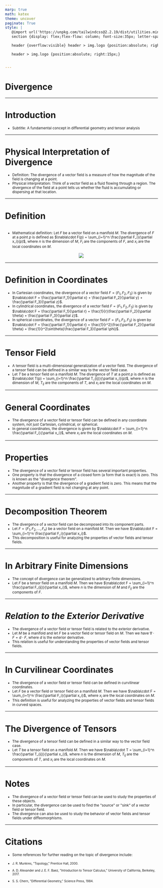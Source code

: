 ```yaml
---
marp: true
math: katex
theme: uncover
paginate: True
style: |
   @import url('https://unpkg.com/tailwindcss@2.2.19/dist/utilities.min.css');
   section {display: flex;flex-flow: column; font-size:35px; letter-spacing:1.4px;}

   header {overflow:visible} header > img.logo {position:absolute; right:15px;}

   header > img.logo {position:absolute; right:15px;}


---
```

<!-- backgroundColor: white -->
<!-- _class: lead -->

 # Divergence

---
<style scoped>p,li {font-size:0.96em}</style>

 # Introduction

- Subtitle: A fundamental concept in differential geometry and tensor analysis

---
<style scoped>p,li {font-size:0.92em}</style>

 # Physical Interpretation of Divergence
- Definition: The divergence of a vector field is a measure of how the magnitude of the field is changing at a point.
- Physical interpretation: Think of a vector field as a fluid flowing through a region. The divergence of the field at a point tells us whether the fluid is accumulating or dispersing at that location.


---
<style scoped>p,li {font-size:0.92em}</style>

 # Definition
<div style='flex:1 1 auto; min-height:0;' class="grid grid-cols-8 gap-4">
<div style='display:flex; flex-flow:column; min-height:0;' class="col-span-4">

- Mathematical definition: Let $F$ be a vector field on a manifold $M$. The divergence of $F$ at a point $p$ is defined as $\nabla\cdot F(p) = \sum_{i=1}^n \frac{\partial F_i}{\partial x_i}(p)$, where $n$ is the dimension of $M$, $F_i$ are the components of $F$, and $x_i$ are the local coordinates on $M$.
</div>

<div style='display:flex; flex-flow:column; min-height:0;' class="col-span-4">

<div style="display: flex; flex: 1 1 auto; flex-flow: row; min-height: 0"><div style="display: flex; flex: 1 1 auto; justify-content: center;min-height:0;min-width:0; margin-bottom:0.1em;;margin-right:0.15em">
<img style='object-fit: contain; max-height:100%; max-width:100%; background-color: rgba(0,0,0,0);' src='https://upload.wikimedia.org/wikipedia/commons/thumb/e/ed/Definition_of_divergence.svg/220px-Definition_of_divergence.svg.png'/>
</div>
</div>

</div>

</div>


---
<style scoped>p,li {font-size:0.88em}</style>

 # **Definition in Coordinates**
- In Cartesian coordinates, the divergence of a vector field $F = (F_1, F_2, F_3)$ is given by $\nabla\cdot F = \frac{\partial F_1}{\partial x} + \frac{\partial F_2}{\partial y} + \frac{\partial F_3}{\partial z}$.
- In cylindrical coordinates, the divergence of a vector field $F = (F_1, F_2, F_3)$ is given by $\nabla\cdot F = \frac{\partial F_1}{\partial r} + \frac{1}{r}\frac{\partial F_2}{\partial \theta} + \frac{\partial F_3}{\partial z}$.
- In spherical coordinates, the divergence of a vector field $F = (F_1, F_2, F_3)$ is given by $\nabla\cdot F = \frac{\partial F_1}{\partial r} + \frac{1}{r^2}\frac{\partial F_2}{\partial \theta} + \frac{1}{r^2\sin\theta}\frac{\partial F_3}{\partial \phi}$.


---
<style scoped>p,li {font-size:0.92em}</style>

 # Tensor Field
- A tensor field is a multi-dimensional generalization of a vector field. The divergence of a tensor field can be defined in a similar way to the vector field case.
- Let $T$ be a tensor field on a manifold $M$. The divergence of $T$ at a point $p$ is defined as $\nabla\cdot T(p) = \sum_{i=1}^n \frac{\partial T_{ij}}{\partial x_i}(p)$, where $n$ is the dimension of $M$, $T_{ij}$ are the components of $T$, and $x_i$ are the local coordinates on $M$.


---
<style scoped>p,li {font-size:0.92em}</style>

 # General Coordinates

- The divergence of a vector field or tensor field can be defined in any coordinate system, not just Cartesian, cylindrical, or spherical.
- In general coordinates, the divergence is given by $\nabla\cdot F = \sum_{i=1}^n \frac{\partial F_i}{\partial x_i}$, where $x_i$ are the local coordinates on $M$.

---
<style scoped>p,li {font-size:0.88em}</style>

 # **Properties**

- The divergence of a vector field or tensor field has several important properties.
- One property is that the divergence of a closed form (a form that is exact) is zero. This is known as the "divergence theorem".
- Another property is that the divergence of a gradient field is zero. This means that the magnitude of a gradient field is not changing at any point.

---
<style scoped>p,li {font-size:0.88em}</style>

 # Decomposition Theorem
- The divergence of a vector field can be decomposed into its component parts.
- Let $F = (F_1, F_2, \ldots, F_n)$ be a vector field on a manifold $M$. Then we have $\nabla\cdot F = \sum_{i=1}^n \frac{\partial F_i}{\partial x_i}$.
- This decomposition is useful for analyzing the properties of vector fields and tensor fields.


---
<style scoped>p,li {font-size:0.92em}</style>

 # In Arbitrary Finite Dimensions
- The concept of divergence can be generalized to arbitrary finite dimensions.
- Let $F$ be a tensor field on a manifold $M$. Then we have $\nabla\cdot F = \sum_{i=1}^n \frac{\partial F_{ij}}{\partial x_i}$, where $n$ is the dimension of $M$ and $F_{ij}$ are the components of $F$.


---
<style scoped>p,li {font-size:0.88em}</style>

 # _Relation to the Exterior Derivative_
- The divergence of a vector field or tensor field is related to the exterior derivative.
- Let $M$ be a manifold and let $F$ be a vector field or tensor field on $M$. Then we have $\nabla\cdot F = d\cdot F$, where $d$ is the exterior derivative.
- This relation is useful for understanding the properties of vector fields and tensor fields.


---
<style scoped>p,li {font-size:0.88em}</style>

 # In Curvilinear Coordinates
- The divergence of a vector field or tensor field can be defined in curvilinear coordinates.
- Let $F$ be a vector field or tensor field on a manifold $M$. Then we have $\nabla\cdot F = \sum_{i=1}^n \frac{\partial F_i}{\partial x_i}$, where $x_i$ are the local coordinates on $M$.
- This definition is useful for analyzing the properties of vector fields and tensor fields in curved spaces.


---
<style scoped>p,li {font-size:0.92em}</style>

 # The Divergence of Tensors

- The divergence of a tensor field can be defined in a similar way to the vector field case.
- Let $T$ be a tensor field on a manifold $M$. Then we have $\nabla\cdot T = \sum_{i=1}^n \frac{\partial T_{ij}}{\partial x_i}$, where $n$ is the dimension of $M$, $T_{ij}$ are the components of $T$, and $x_i$ are the local coordinates on $M$.

---
<style scoped>p,li {font-size:0.88em}</style>

 # Notes

- The divergence of a vector field or tensor field can be used to study the properties of these objects.
- In particular, the divergence can be used to find the "source" or "sink" of a vector field or tensor field.
- The divergence can also be used to study the behavior of vector fields and tensor fields under diffeomorphisms.

---
<style scoped>p,li {font-size:0.84em}</style>

 # Citations
- Some references for further reading on the topic of divergence include:

+ J. R. Munkres, "Topology," Prentice Hall, 2000.

+ A. D. Alexander and J. E. F. Baez, "Introduction to Tensor Calculus," University of California, Berkeley, 2017.

+ S. S. Chern, "Differential Geometry," Science Press, 1984.
